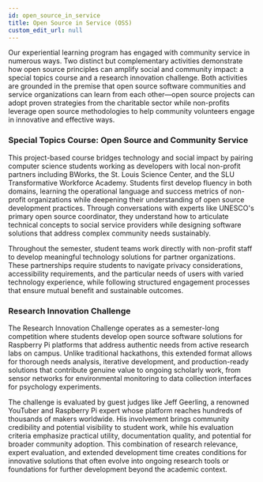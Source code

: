 ```yaml
---
id: open_source_in_service
title: Open Source in Service (OSS)
custom_edit_url: null
---
```


Our experiential learning program has engaged with community service in numerous ways. Two distinct but complementary activities demonstrate how open source principles can amplify social and community impact: a special topics course and a research innovation challenge. Both activities are grounded in the premise that open source software communities and service organizations can learn from each other—open source projects can adopt proven strategies from the charitable sector while non-profits leverage open source methodologies to help community volunteers engage in innovative and effective ways.

### Special Topics Course: Open Source and Community Service

This project-based course bridges technology and social impact by pairing computer science students working as developers with local non-profit partners including BWorks, the St. Louis Science Center, and the SLU Transformative Workforce Academy. Students first develop fluency in both domains, learning the operational language and success metrics of non-profit organizations while deepening their understanding of open source development practices. Through conversations with experts like UNESCO's primary open source coordinator, they understand how to articulate technical concepts to social service providers while designing software solutions that address complex community needs sustainably.

Throughout the semester, student teams work directly with non-profit staff to develop meaningful technology solutions for partner organizations. These partnerships require students to navigate privacy considerations, accessibility requirements, and the particular needs of users with varied technology experience, while following structured engagement processes that ensure mutual benefit and sustainable outcomes.

### Research Innovation Challenge

The Research Innovation Challenge operates as a semester-long competition where students develop open source software solutions for Raspberry Pi platforms that address authentic needs from active research labs on campus. Unlike traditional hackathons, this extended format allows for thorough needs analysis, iterative development, and production-ready solutions that contribute genuine value to ongoing scholarly work, from sensor networks for environmental monitoring to data collection interfaces for psychology experiments.

The challenge is evaluated by guest judges like Jeff Geerling, a renowned YouTuber and Raspberry Pi expert whose platform reaches hundreds of thousands of makers worldwide. His involvement brings community credibility and potential visibility to student work, while his evaluation criteria emphasize practical utility, documentation quality, and potential for broader community adoption. This combination of research relevance, expert evaluation, and extended development time creates conditions for innovative solutions that often evolve into ongoing research tools or foundations for further development beyond the academic context.
